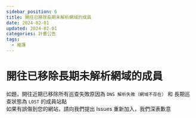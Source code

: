 ```yaml
---
sidebar_position: 6
title: 開往已移除長期未解析網域的成員
date: 2024-02-01
updated: 2024-02-01
categories: 計畫公告
tags:
  - 維護
---
```


# 開往已移除長期未解析網域的成員

如題，開往近期已移除所有巡查失敗原因為 `DNS 解析失敗（網域不存在）` 和 長期巡查狀態為 `LOST` 的成員站點\
如果有誤傷到您的網站，請向我們提出 Issues 重新加入，我們深表歉意
